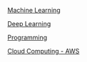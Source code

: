 [Machine Learning](https://github.com/yangshiteng/Data-Science-Learning-Path/blob/main/Machine%20Learning/machine_learning_table_of_content.md)

[Deep Learning](https://github.com/yangshiteng/StatQuest-Study-Notes/blob/main/Notes/Deep%20Learning.md)

[Programming](https://github.com/yangshiteng/Data-Science-Learning-Path/blob/main/Programming/programming_table_of_content.md)

[Cloud Computing - AWS](https://github.com/yangshiteng/StatQuest-Study-Notes/blob/main/AWS/AWS.md)









